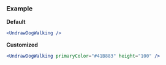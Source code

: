 ### Example

**Default**
```jsx
<UndrawDogWalking />
```

**Customized**
```jsx
<UndrawDogWalking primaryColor="#41B883" height="100" />
```
